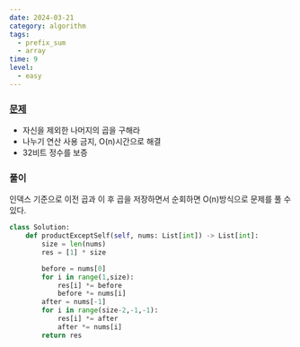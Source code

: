 ```yaml
---
date: 2024-03-21
category: algorithm
tags:
  - prefix_sum
  - array
time: 9
level:
  - easy
---
```

### [문제](https://leetcode.com/problems/product-of-array-except-self/description/?envType=study-plan-v2&envId=leetcode-75)

- 자신을 제외한 나머지의 곱을 구해라
- 나누기 연산 사용 금지, O(n)시간으로 해결
- 32비트 정수를 보증
### 풀이
인덱스 기준으로 이전 곱과 이 후 곱을 저장하면서 순회하면 O(n)방식으로 문제를 풀 수 있다.

```python
class Solution:
    def productExceptSelf(self, nums: List[int]) -> List[int]:
        size = len(nums)
        res = [1] * size

        before = nums[0]
        for i in range(1,size):
            res[i] *= before
            before *= nums[i]
        after = nums[-1]
        for i in range(size-2,-1,-1):
            res[i] *= after
            after *= nums[i]
        return res
```
